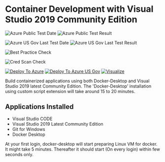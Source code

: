 # Container Development with Visual Studio 2019 Community Edition

![Azure Public Test Date](https://azurequickstartsservice.blob.core.windows.net/badges/101-vs2019-git-docker-windows2019/PublicLastTestDate.svg)
![Azure Public Test Result](https://azurequickstartsservice.blob.core.windows.net/badges/101-vs2019-git-docker-windows2019/PublicDeployment.svg)

![Azure US Gov Last Test Date](https://azurequickstartsservice.blob.core.windows.net/badges/101-vs2019-git-docker-windows2019/FairfaxLastTestDate.svg)
![Azure US Gov Last Test Result](https://azurequickstartsservice.blob.core.windows.net/badges/101-vs2019-git-docker-windows2019/FairfaxDeployment.svg)

![Best Practice Check](https://azurequickstartsservice.blob.core.windows.net/badges/101-vs2019-git-docker-windows2019/BestPracticeResult.svg)

![Cred Scan Check](https://azurequickstartsservice.blob.core.windows.net/badges/101-vs2019-git-docker-windows2019/CredScanResult.svg)

[![Deploy To Azure](https://raw.githubusercontent.com/fathym-it/azure-quickstart-templates/master/1-CONTRIBUTION-GUIDE/images/deploytoazure.svg?sanitize=true)](https://portal.azure.com/#create/Microsoft.Template/uri/https%3A%2F%2Fraw.githubusercontent.com%2Ffathym-it%2Fazure-quickstart-templates%2Fmaster%2F101-vs2019-git-docker-windows2019%2Fazuredeploy.json)
[![Deploy To Azure US Gov](https://raw.githubusercontent.com/fathym-it/azure-quickstart-templates/master/1-CONTRIBUTION-GUIDE/images/deploytoazuregov.svg?sanitize=true)](https://portal.azure.us/#create/Microsoft.Template/uri/https%3A%2F%2Fraw.githubusercontent.com%2Ffathym-it%2Fazure-quickstart-templates%2Fmaster%2F101-vs2019-git-docker-windows2019%2Fazuredeploy.json)
[![Visualize](https://raw.githubusercontent.com/fathym-it/azure-quickstart-templates/master/1-CONTRIBUTION-GUIDE/images/visualizebutton.svg?sanitize=true)](http://armviz.io/#/?load=https%3A%2F%2Fraw.githubusercontent.com%2Ffathym-it%2Fazure-quickstart-templates%2Fmaster%2F101-vs2019-git-docker-windows2019%2Fazuredeploy.json)   



Build containerized applications using both Docker-Desktop and Visual Studio 2019 latest Community Edition. The 'Docker-Desktop' installation using custom script extension will take around 15 to 20 minutes.

## Applications Installed

- Visual Studio CODE 
- Visual Studio 2019 Latest Community Edition
- Git for Windows
- Docker Desktop 

At your first login, docker-desktop will start preparing Linux VM for docker. It might take 5 minutes. Thereafter it should start (On every login) within few seconds only.